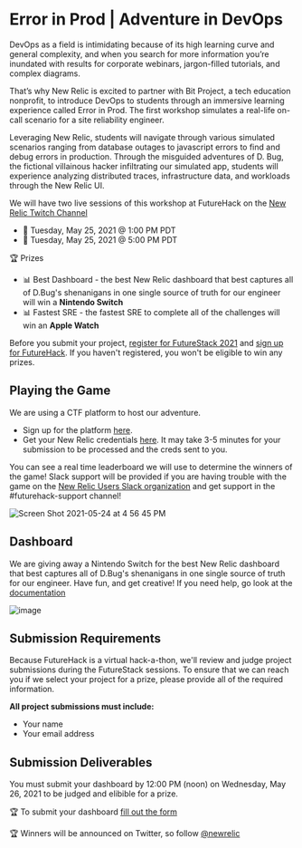 # Error in Prod | Adventure in DevOps

DevOps as a field is intimidating because of its high learning curve and general complexity, and when you search for more information you’re inundated with results for corporate webinars, jargon-filled tutorials, and complex diagrams.

That’s why New Relic is excited to partner with Bit Project, a tech education nonprofit, to introduce DevOps to students through an immersive learning experience called Error in Prod. The first workshop simulates a real-life on-call scenario for a site reliability engineer.

Leveraging New Relic, students will navigate through various simulated scenarios ranging from database outages to javascript errors to find and debug errors in production. Through the misguided adventures of D. Bug, the fictional villainous hacker infiltrating our simulated app, students will experience analyzing distributed traces, infrastructure data, and workloads through the New Relic UI.


We will have two live sessions of this workshop at FutureHack on the [New Relic Twitch Channel](https://twitch.tv/new_relic)

- 📅 Tuesday, May 25, 2021 @ 1:00 PM PDT
- 📅 Tuesday, May 25, 2021 @ 5:00 PM PDT

🏆 Prizes 
- 📊 Best Dashboard - the best New Relic dashboard that best captures all of D.Bug's shenanigans in one single source of truth for our engineer will win a **Nintendo Switch**
- 📊 Fastest SRE - the fastest SRE to complete all of the challenges will win an **Apple Watch** 

Before you submit your project, [register for FutureStack 2021](https://newrelic.com/futurestack) and [sign up for FutureHack](https://docs.google.com/forms/d/e/1FAIpQLSd-VG61vO3WbCza51Qsv7nsofBGvAtXVLR9XsPZOwhjKCWTOw/viewform). If you haven't registered, you won't be eligible to win any prizes.

## Playing the Game
We are using a CTF platform to host our adventure. 
- Sign up for the platform [here](https://bitproject.ctfd.io). 
- Get your New Relic credentials [here](https://docs.google.com/forms/d/e/1FAIpQLSfjFJZ0t-_7o7yMuadzYTszCtBBQ55_En_d1LhqGks8uH5ddg/viewform). It may take 3-5 minutes for your submission to be processed and the creds sent to you. 

You can see a real time leaderboard we will use to determine the winners of the game! Slack support will be provided if you are having trouble with the game on the [New Relic Users Slack organization](https://join.slack.com/t/newrelicusers/shared_invite/zt-dh3gka4g-hxFc2GZ4PTXnarex27ZbUQ) and get support in the #futurehack-support channel!

![Screen Shot 2021-05-24 at 4 56 45 PM](https://user-images.githubusercontent.com/10321085/119420304-0ab80f00-bcb1-11eb-8123-cca8d39b250a.png)

## Dashboard
We are giving away a Nintendo Switch for the best New Relic dashboard that best captures all of D.Bug's shenanigans in one single source of truth for our engineer. Have fun, and get creative! If you need help, go look at the [documentation](https://docs.newrelic.com/docs/query-your-data/explore-query-data/dashboards/introduction-dashboards/)

![image](https://user-images.githubusercontent.com/10321085/119421296-405df780-bcb3-11eb-8dba-763c95cd380c.png)

## Submission Requirements

Because FutureHack is a virtual hack-a-thon, we'll review and judge project submissions during the FutureStack sessions. To ensure that we can reach you if we select your project for a prize, please provide all of the required information.

**All project submissions must include:**

- Your name
- Your email address

## Submission Deliverables

You must submit your dashboard by 12:00 PM (noon) on Wednesday, May 26, 2021 to be judged and elibible for a prize.

🏆 To submit your dashboard [fill out the form](https://airtable.com/shrba43u0GaDq4UbW)

🏆 Winners will be announced on Twitter, so follow [@newrelic](https://twitter.com/newrelic)
